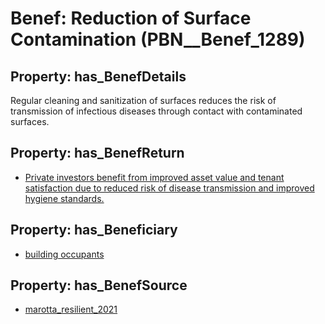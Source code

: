 # Benef: __Reduction of Surface Contamination__ (PBN__Benef_1289)

## Property: has_BenefDetails

Regular cleaning and sanitization of surfaces reduces the risk of transmission of infectious diseases through contact with contaminated surfaces.

## Property: has_BenefReturn

* [Private investors benefit from improved asset value and tenant satisfaction due to reduced risk of disease transmission and improved hygiene standards.](../BenefReturn/PBN__BenefReturn_1456)

## Property: has_Beneficiary

* [building occupants](../Stakeholder/PBN__Stakeholder_97)

## Property: has_BenefSource

* [marotta_resilient_2021](../Article/PBN__Article_274)

